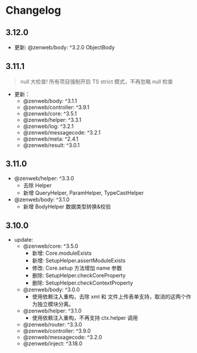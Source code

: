 # Changelog

## 3.12.0
- 更新: @zenweb/body: ^3.2.0  ObjectBody

## 3.11.1
> null 大检查! 所有项目强制开启 TS strict 模式，不再忽略 null 检查
- 更新：
  - @zenweb/body: ^3.1.1
  - @zenweb/controller: ^3.9.1
  - @zenweb/core: ^3.5.1
  - @zenweb/helper: ^3.3.1
  - @zenweb/log: ^3.2.1
  - @zenweb/messagecode: ^3.2.1
  - @zenweb/meta: ^2.4.1
  - @zenweb/result: ^3.0.1

## 3.11.0
- @zenweb/helper: ^3.3.0
  - 去除 Helper
  - 新增 QueryHelper, ParamHelper, TypeCastHelper
- @zenweb/body: ^3.1.0
  - 新增 BodyHelper 数据类型转换&校验

## 3.10.0
- update:
  - @zenweb/core: ^3.5.0
    - 新增: Core.moduleExists
    - 新增: SetupHelper.assertModuleExists
    - 修改: Core.setup 方法增加 name 参数
    - 删除: SetupHelper.checkCoreProperty
    - 删除: SetupHelper.checkContextProperty
  - @zenweb/body: ^3.0.0
    - 使用依赖注入重构，去除 xml 和 文件上传表单支持，取消的这两个作为独立模块分离。
  - @zenweb/helper: ^3.1.0
    - 使用依赖注入重构，不再支持 ctx.helper 调用
  - @zenweb/router: ^3.3.0
  - @zenweb/controller: ^3.9.0
  - @zenweb/messagecode: ^3.2.0
  - @zenweb/inject: ^3.18.0
